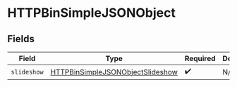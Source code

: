 # HTTPBinSimpleJSONObject


## Fields

| Field                                                                                       | Type                                                                                        | Required                                                                                    | Description                                                                                 |
| ------------------------------------------------------------------------------------------- | ------------------------------------------------------------------------------------------- | ------------------------------------------------------------------------------------------- | ------------------------------------------------------------------------------------------- |
| `slideshow`                                                                                 | [HTTPBinSimpleJSONObjectSlideshow](../../models/shared/httpbinsimplejsonobjectslideshow.md) | :heavy_check_mark:                                                                          | N/A                                                                                         |